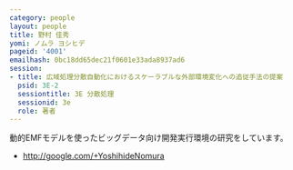 ```yaml
---
category: people
layout: people
title: 野村 佳秀
yomi: ノムラ ヨシヒデ
pageid: '4001'
emailhash: 0bc18dd65dec21f0601e33ada8937ad6
session:
- title: 広域処理分散自動化におけるスケーラブルな外部環境変化への追従手法の提案
  psid: 3E-2
  sessiontitle: 3E 分散処理
  sessionid: 3e
  role: 著者
---
```

動的EMFモデルを使ったビッグデータ向け開発実行環境の研究をしています。

- <http://google.com/+YoshihideNomura>